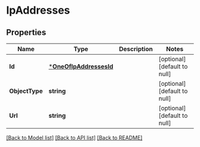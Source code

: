 # IpAddresses

## Properties
Name | Type | Description | Notes
------------ | ------------- | ------------- | -------------
**Id** | [***OneOfIpAddressesId**](OneOfIpAddressesId.md) |  | [optional] [default to null]
**ObjectType** | **string** |  | [optional] [default to null]
**Url** | **string** |  | [optional] [default to null]

[[Back to Model list]](../README.md#documentation-for-models) [[Back to API list]](../README.md#documentation-for-api-endpoints) [[Back to README]](../README.md)

